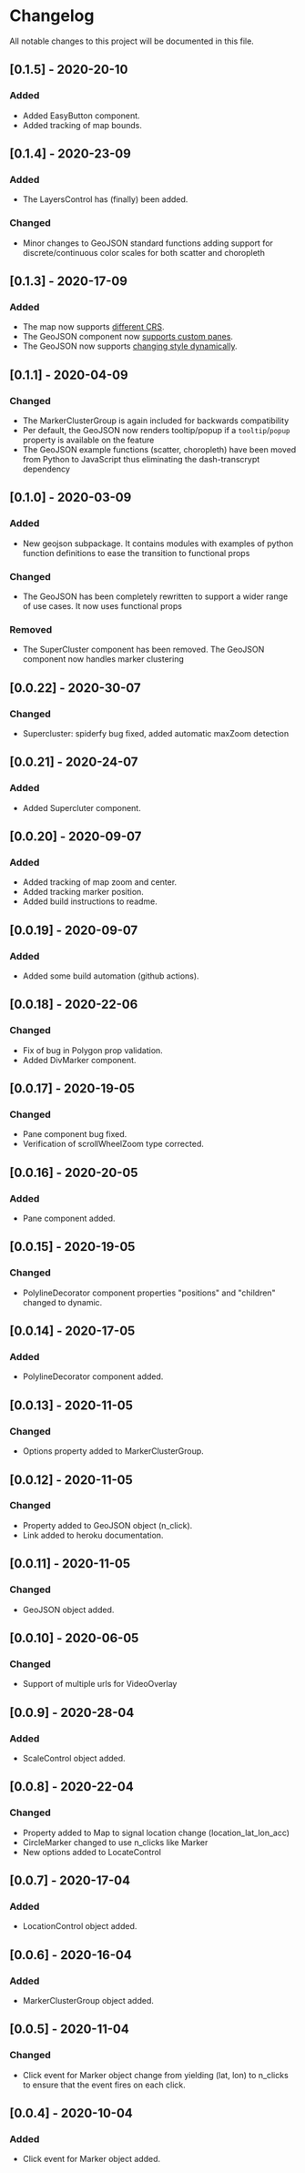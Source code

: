 # Changelog

All notable changes to this project will be documented in this file.

## [0.1.5] - 2020-20-10

### Added

- Added EasyButton component.
- Added tracking of map bounds.

## [0.1.4] - 2020-23-09

### Added

- The LayersControl has (finally) been added.

### Changed

- Minor changes to GeoJSON standard functions adding support for discrete/continuous color scales for both scatter and choropleth

## [0.1.3] - 2020-17-09

### Added

- The map now supports [different CRS](https://github.com/thedirtyfew/dash-leaflet/issues/31).
- The GeoJSON component now [supports custom panes](https://github.com/thedirtyfew/dash-leaflet/issues/38).
- The GeoJSON now supports [changing style dynamically](https://github.com/thedirtyfew/dash-leaflet/issues/42).

## [0.1.1] - 2020-04-09

### Changed

- The MarkerClusterGroup is again included for backwards compatibility
- Per default, the GeoJSON now renders tooltip/popup if a `tooltip`/`popup` property is available on the feature
- The GeoJSON example functions (scatter, choropleth) have been moved from Python to JavaScript thus eliminating the dash-transcrypt dependency

## [0.1.0] - 2020-03-09

### Added

- New geojson subpackage. It contains modules with examples of python function definitions to ease the transition to functional props

### Changed

- The GeoJSON has been completely rewritten to support a wider range of use cases. It now uses functional props

### Removed

- The SuperCluster component has been removed. The GeoJSON component now handles marker clustering

## [0.0.22] - 2020-30-07

### Changed

- Supercluster: spiderfy bug fixed, added automatic maxZoom detection

## [0.0.21] - 2020-24-07

### Added

- Added Supercluter component.

## [0.0.20] - 2020-09-07

### Added

- Added tracking of map zoom and center.
- Added tracking marker position.
- Added build instructions to readme.

## [0.0.19] - 2020-09-07

### Added

- Added some build automation (github actions).

## [0.0.18] - 2020-22-06

### Changed

- Fix of bug in Polygon prop validation.
- Added DivMarker component.

## [0.0.17] - 2020-19-05

### Changed

- Pane component bug fixed.
- Verification of scrollWheelZoom type corrected.

## [0.0.16] - 2020-20-05

### Added

- Pane component added.

## [0.0.15] - 2020-19-05

### Changed

- PolylineDecorator component properties "positions" and "children" changed to dynamic.

## [0.0.14] - 2020-17-05

### Added

- PolylineDecorator component added.

## [0.0.13] - 2020-11-05

### Changed

- Options property added to MarkerClusterGroup.

## [0.0.12] - 2020-11-05

### Changed

- Property added to GeoJSON object (n_click).
- Link added to heroku documentation.

## [0.0.11] - 2020-11-05

### Changed

- GeoJSON object added.

## [0.0.10] - 2020-06-05

### Changed

- Support of multiple urls for VideoOverlay

## [0.0.9] - 2020-28-04

### Added

- ScaleControl object added.



## [0.0.8] - 2020-22-04

### Changed

- Property added to Map to signal location change (location_lat_lon_acc)
- CircleMarker changed to use n_clicks like Marker
- New options added to LocateControl

## [0.0.7] - 2020-17-04

### Added

- LocationControl object added.

## [0.0.6] - 2020-16-04

### Added

- MarkerClusterGroup object added.

## [0.0.5] - 2020-11-04

### Changed

- Click event for Marker object change from yielding (lat, lon) to n_clicks to ensure that the event fires on each click.

## [0.0.4] - 2020-10-04

### Added

- Click event for Marker object added.